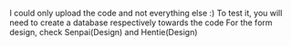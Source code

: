 I could only upload the code and not everything else :)
To test it, you will need to create a database respectively towards the code
For the form design, check Senpai(Design) and Hentie(Design)
